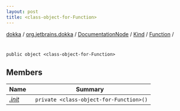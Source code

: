 ```yaml
---
layout: post
title: <class-object-for-Function>
---
```

[dokka](../../../../../index.md) / [org.jetbrains.dokka](../../../../index.md) / [DocumentationNode](../../../index.md) / [Kind](../../index.md) / [Function](../index.md) / [<class-object-for-Function>](index.md)

# <class-object-for-Function>

```
public object <class-object-for-Function>
```
## Members
| Name | Summary |
|------|---------|
|[*.init*](_init_.md)|&nbsp;&nbsp;`private <class-object-for-Function>()`<br>|
